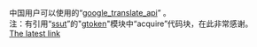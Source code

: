 中国用户可以使用的“[google_translate_api](https://github.com/shinalone/PY_self/edit/master/RasPi/google_translate)” 。  
注：有引用“[ssut](https://github.com/ssut/py-googletrans)”的"[gtoken](https://github.com/ssut/py-googletrans/blob/master/googletrans/gtoken.py)"模块中“acquire”代码块，在此非常感谢。    
[The latest link](https://github.com/shinalone/translate_api)
